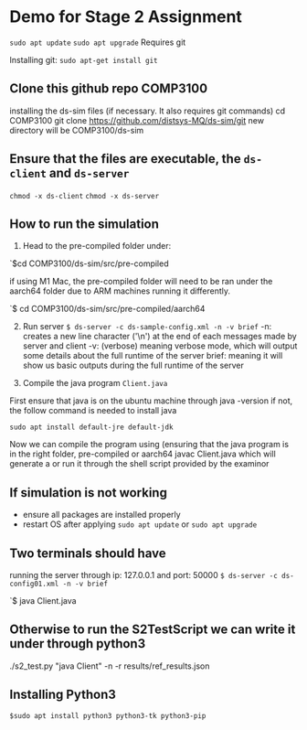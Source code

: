 
# Demo for Stage 2 Assignment

`sudo apt update`
`sudo apt upgrade`
Requires git

Installing git:
`sudo apt-get install git`

## Clone this github repo COMP3100
installing the ds-sim files (if necessary. It also requires git commands)
cd COMP3100 
git clone https://github.com/distsys-MQ/ds-sim/git
new directory will be COMP3100/ds-sim

## Ensure that the files are executable, the `ds-client` and `ds-server`


`chmod -x ds-client`
`chmod -x ds-server`



## How to run the simulation

1. Head to the pre-compiled folder under:

`$cd COMP3100/ds-sim/src/pre-compiled

if using M1 Mac, the pre-compiled folder will need to be ran under the aarch64 folder due to ARM machines running it differently.

`$ cd COMP3100/ds-sim/src/pre-compiled/aarch64

2. Run server `$ ds-server -c ds-sample-config.xml -n -v brief`
-n: creates a new line character ('\n') at the end of each messages made by server and client
-v: (verbose) meaning verbose mode, which will output some details about the full runtime of the server
brief: meaning it will show us basic outputs during the full runtime of the server

2. Compile the java program `Client.java`

First ensure that java is on the ubuntu machine through java -version
if not, the follow command is needed to install java

`sudo apt install default-jre default-jdk`

Now we can compile the program using (ensuring that the java program is in the right folder, pre-compiled or aarch64
javac Client.java
which will generate a 
or run it through
the shell script provided by the examinor

## If simulation is not working 
 - ensure all packages are installed properly
 - restart OS after applying `sudo apt update` or `sudo apt upgrade`

## Two terminals should have
running the server through ip: 127.0.0.1 and port: 50000 
`$ ds-server -c ds-config01.xml -n -v brief`

`$ java Client.java

## Otherwise to run the S2TestScript we can write it under through python3
./s2_test.py "java Client" -n -r results/ref_results.json

## Installing Python3 

`$sudo apt install python3 python3-tk python3-pip`



